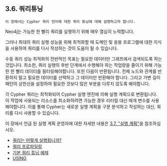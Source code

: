 ## 3.6. 쿼리튜닝

```
이 장에서는 Cypher 쿼리 언어에 대한 쿼리 튜닝에 대해 설명하고자 합니다.
```

Neo4j는 가능한 한 빨리 쿼리를 실행하기 위해 매우 열심히 노력합니다.

그러나 최대의 쿼리 실행 성능을 위해 최적화할 때 도메인 및 응용 프로그램에 대한 지식을 사용하여 쿼리를 다시 작성하는 것이 도움이 될 수 있습니다.

수동 쿼리 성능 최적화의 전반적인 목표는 필요한 데이터만 그래프에서 검색되도록 하는 것입니다. 최소한, 쿼리 실행의 후반 단계에서 수행해야 하는 작업량을 줄이기 위해 가능한 한 빨리 데이터를 필터링해야합니다. 또한 다음이 반환됩니다. 전체 노드와 관계를 반환하지 말고 필요한 데이터를 선택하고 그 데이터만 반환해야 합니다. 그리고 가변 길이 패턴의 상한선을 설정하여 필요한 것보다 많은 부분을 다루지 않도록 해야합니다.

각 Cypher 쿼리는 최적화되어 Cypher 실행 엔진에 의해 실행 계획으로 변환됩니다. 이 작업에 사용되는 리소스를 최소화하려면 가능한 경우 리터럴 대신 매개 변수를 사용해야합니다. 이를 통해 Cypher는 새로운 실행 계획을 구문 분석하고 작성하는 대신, 쿼리를 다시 사용할 수 있습니다.

이 장에서 언급 된 실행 계획 운영자에 대한 자세한 내용은 [3.7. "실행 계획"](https://mossupport.github.io/developer-manual/cypher/execution-plans/execution-plans.html)을 참조하십시오.

+ [쿼리는 어떻게 실행됩니까?](https://mossupport.github.io/developer-manual/cypher/query-tuning/how-are-queries-executed.html)
+ [쿼리 프로파일링](https://mossupport.github.io/developer-manual/cypher/query-tuning/how-do-i-profile-a-query.html)
+ [기본 쿼리 튜닝 예제](https://mossupport.github.io/developer-manual/cypher/query-tuning/basic-query-tuning-example.html)
+ [USING](https://mossupport.github.io/developer-manual/cypher/query-tuning/using.html)